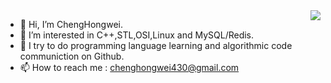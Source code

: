 
<img align="right" src="https://github.com/ChengHongwei430/ChengHongwei430/assets/156173695/bdddfb5e-55b7-4cc8-9cbe-b2d529fcff4a"  align="right" style="margin-bottom: 20px;"/>

- 👋 Hi, I’m ChengHongwei.
- 👀 I’m interested in C++,STL,OSI,Linux and MySQL/Redis.
- 🚀 I try to do programming language learning and algorithmic code communiction on Github.
- 📫 How to reach me : chenghongwei430@gmail.com
